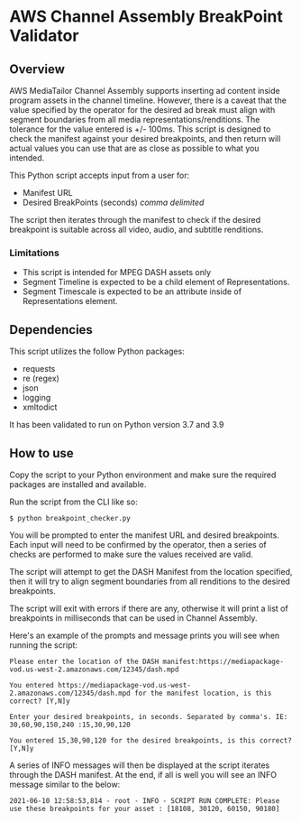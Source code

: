 # AWS Channel Assembly BreakPoint Validator

## Overview
AWS MediaTailor Channel Assembly supports inserting ad content inside program assets in the channel timeline. However, there is a caveat that the value specified by the operator for the desired ad break must align with segment boundaries from all media representations/renditions. The tolerance for the value entered is +/- 100ms. This script is designed to check the manifest against your desired breakpoints, and then return will actual values you can use that are as close as possible to what you intended.

This Python script accepts input from a user for:
* Manifest URL
* Desired BreakPoints (seconds) *comma delimited*

The script then iterates through the manifest to check if the desired breakpoint is suitable across all video, audio, and subtitle renditions.

### Limitations
* This script is intended for MPEG DASH assets only
* Segment Timeline is expected to be a child element of Representations.
* Segment Timescale is expected to be an attribute inside of Representations element.

## Dependencies
This script utilizes the follow Python packages:
* requests
* re (regex)
* json
* logging
* xmltodict

It has been validated to run on Python version 3.7 and 3.9

## How to use
Copy the script to your Python environment and make sure the required packages are installed and available.

Run the script from the CLI like so:
``` 
$ python breakpoint_checker.py
```

You will be prompted to enter the manifest URL and desired breakpoints. Each input will need to be confirmed by the operator, then a series of checks are performed to make sure the values received are valid.

The script will attempt to get the DASH Manifest from the location specified, then it will try to align segment boundaries from all renditions to the desired breakpoints.

The script will exit with errors if there are any, otherwise it will print a list of breakpoints in milliseconds that can be used in Channel Assembly.

Here's an example of the prompts and message prints you will see when running the script:
```
Please enter the location of the DASH manifest:https://mediapackage-vod.us-west-2.amazonaws.com/12345/dash.mpd

You entered https://mediapackage-vod.us-west-2.amazonaws.com/12345/dash.mpd for the manifest location, is this correct? [Y,N]y

Enter your desired breakpoints, in seconds. Separated by comma's. IE: 30,60,90,150,240 :15,30,90,120

You entered 15,30,90,120 for the desired breakpoints, is this correct? [Y,N]y

```

A series of INFO messages will then be displayed at the script iterates through the DASH manifest. At the end, if all is well you will see an INFO message similar to the below:

```
2021-06-10 12:58:53,814 - root - INFO - SCRIPT RUN COMPLETE: Please use these breakpoints for your asset : [18108, 30120, 60150, 90180]
```